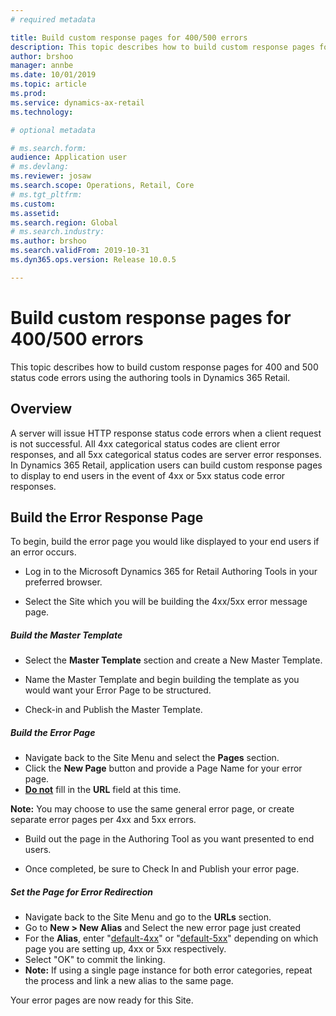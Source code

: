 ```yaml
---
# required metadata

title: Build custom response pages for 400/500 errors
description: This topic describes how to build custom response pages for 400 and 500 status code errors using the authoring tools in Dynamics 365 Retail.
author: brshoo
manager: annbe
ms.date: 10/01/2019
ms.topic: article
ms.prod: 
ms.service: dynamics-ax-retail
ms.technology: 

# optional metadata

# ms.search.form: 
audience: Application user
# ms.devlang: 
ms.reviewer: josaw
ms.search.scope: Operations, Retail, Core
# ms.tgt_pltfrm: 
ms.custom: 
ms.assetid: 
ms.search.region: Global
# ms.search.industry: 
ms.author: brshoo
ms.search.validFrom: 2019-10-31
ms.dyn365.ops.version: Release 10.0.5

---
```


# Build custom response pages for 400/500 errors 

This topic describes how to build custom response pages for 400 and 500 status code errors using the authoring tools in Dynamics 365 Retail.

## Overview

A server will issue HTTP response status code errors when a client request is not successful. All 4xx categorical status codes are client error responses, and all 5xx categorical status codes are server error responses. In Dynamics 365 Retail, application users can build custom response pages to display to end users in the event of 4xx or 5xx status code error responses.

## Build the Error Response Page
To begin, build the error page you would like displayed to your end users if an error occurs. 
  * Log in to the Microsoft Dynamics 365 for Retail Authoring Tools in your preferred browser. 

  * Select the Site which you will be building the 4xx/5xx error message page. 

##### Build the Master Template

  * Select the **Master Template** section and create a New Master Template.

  *  Name the Master Template and begin building the template as you would want your Error Page to be structured.
  
  * Check-in and Publish the Master Template.

##### Build the Error Page

  *  Navigate back to the Site Menu and select the **Pages** section.
  *  Click the **New Page** button and provide a Page Name for your error page. 
  * **<u>Do not</u>** fill in the **URL** field at this time. 

  **Note:** You may choose to use the same general error page, or create separate error pages per 4xx and 5xx errors.

- Build out the page in the Authoring Tool as you want presented to end users.

- Once completed, be sure to Check In and Publish your error page.

##### Set the Page for Error Redirection

- Navigate back to the Site Menu and go to the **URLs** section.
- Go to **New > New Alias** and Select the new error page just created
- For the **Alias**, enter "<u>default-4xx</u>" or "<u>default-5xx</u>" depending on which page you are setting up, 4xx or 5xx respectively.
- Select "OK" to commit the linking.
- **Note:** If using a single page instance for both error categories, repeat the process and link a new alias to the same page.

Your error pages are now ready for this Site.

